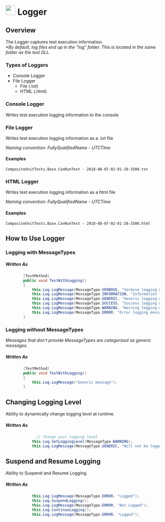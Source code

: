 # <img src="resources/jmaqslogo.jpg" height="32" width="32"> Logger

## Overview
The Logger captures test execution information.   
_*By default, log files end up in the "log" folder. This is located in the same folder as the test DLL._

###  Types of Loggers

 - Console Logger
 - File Logger
    - File (.txt)
    - HTML (.html)

###  Console Logger
Writes test execution logging information to the console

###  File Logger
Writes test execution logging information as a .txt file   

*Naming convention: _FullyQualifiedName - UTCTime_*

#### Examples
```
CompositeUnitTests.Base.CanRunTest - 2018-08-07-02-01-28-3500.txt 
```
###  HTML Logger
Writes test execution logging information as a html file

*Naming convention: _FullyQualifiedName - UTCTime_*

#### Examples
```
CompositeUnitTests.Base.CanRunTest - 2018-08-07-02-01-28-3500.html 
```

## How to Use Logger

### Logging with MessageTypes
##### Written As

```csharp
        [TestMethod]
        public void TestWithLogging() 
        {
            this.Log.LogMessage(MessageType.VERBOSE, "Verbose logging message");
            this.Log.LogMessage(MessageType.INFORMATION, "Information logging message");
            this.Log.LogMessage(MessageType.GENERIC, "Generic logging message");
            this.Log.LogMessage(MessageType.SUCCESS, "Success logging message");
            this.Log.LogMessage(MessageType.WARNING, "Warning logging message");
            this.Log.LogMessage(MessageType.ERROR, "Error logging message"); 
        }
```

### Logging without MessageTypes
*Messages that don't provide MessageTypes are categorized as generic messages.*
##### Written As

```csharp
        [TestMethod]
        public void TestWithLogging() 
        {
            this.Log.LogMessage("Generic massage"); 
        }
```

## Changing Logging Level
Ability to dynamically change logging level at runtime.
##### Written As

```csharp
              // Change your logging level
            this.Log.SetLoggingLevel(MessageType.WARNING);
            this.Log.LogMessage(MessageType.GENERIC, "Will not be logged");
```
## Suspend and Resume Logging
Ability to Suspend and Resume Logging.
##### Written As

```csharp
            this.Log.LogMessage(MessageType.ERROR, "Logged"); 
            this.Log.SuspendLogging();
            this.Log.LogMessage(MessageType.ERROR, "Not Logged"); 
            this.Log.ContinueLogging(); 
            this.Log.LogMessage(MessageType.ERROR, "Logged"); 
```
